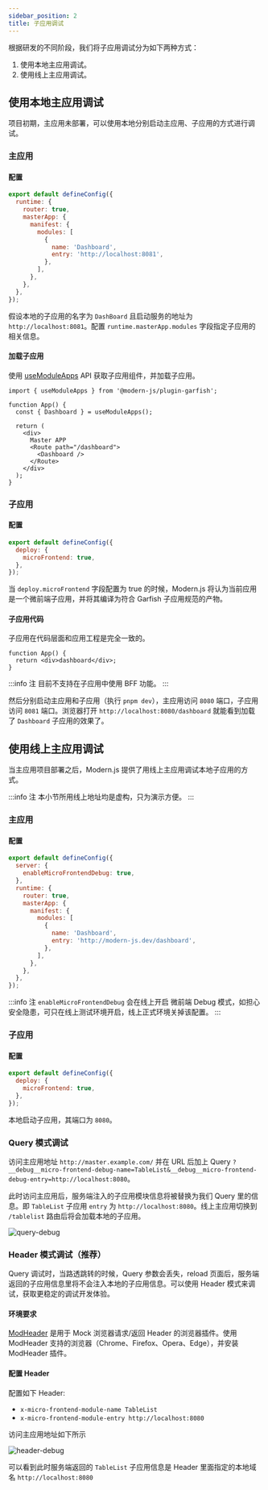 ```yaml
---
sidebar_position: 2
title: 子应用调试
---
```


根据研发的不同阶段，我们将子应用调试分为如下两种方式：

1. 使用本地主应用调试。
2. 使用线上主应用调试。

## 使用本地主应用调试

项目初期，主应用未部署，可以使用本地分别启动主应用、子应用的方式进行调试。

### 主应用

#### 配置

```js title="modern.config.js"
export default defineConfig({
  runtime: {
    router: true,
    masterApp: {
      manifest: {
        modules: [
          {
            name: 'Dashboard',
            entry: 'http://localhost:8081',
          },
        ],
      },
    },
  },
});
```

假设本地的子应用的名字为 `DashBoard` 且启动服务的地址为 `http://localhost:8081`。配置 `runtime.masterApp.modules` 字段指定子应用的相关信息。

#### 加载子应用

使用 [useModuleApps](/docs/apis/runtime/app/use-module-apps) API 获取子应用组件，并加载子应用。

```tsx title=App.tsx
import { useModuleApps } from '@modern-js/plugin-garfish';

function App() {
  const { Dashboard } = useModuleApps();

  return (
    <div>
      Master APP
      <Route path="/dashboard">
        <Dashboard />
      </Route>
    </div>
  );
}
```

### 子应用

#### 配置

```js title="modern.config.js"
export default defineConfig({
  deploy: {
    microFrontend: true,
  },
});
```

当 `deploy.microFrontend` 字段配置为 true 的时候，Modern.js 将认为当前应用是一个微前端子应用，并将其编译为符合 Garfish 子应用规范的产物。

#### 子应用代码

子应用在代码层面和应用工程是完全一致的。

```tsx title=src/App.tsx
function App() {
  return <div>dashboard</div>;
}
```

:::info 注
目前不支持在子应用中使用 BFF 功能。
:::

然后分别启动主应用和子应用（执行 `pnpm dev`），主应用访问 `8080` 端口，子应用访问 `8081` 端口。浏览器打开 `http://localhost:8080/dashboard` 就能看到加载了 `Dashboard` 子应用的效果了。

## 使用线上主应用调试

当主应用项目部署之后，Modern.js 提供了用线上主应用调试本地子应用的方式。

:::info 注
本小节所用线上地址均是虚构，只为演示方便。
:::

### 主应用

#### 配置

```js title="modern.config.js"
export default defineConfig({
  server: {
    enableMicroFrontendDebug: true,
  },
  runtime: {
    router: true,
    masterApp: {
      manifest: {
        modules: [
          {
            name: 'Dashboard',
            entry: 'http://modern-js.dev/dashboard',
          },
        ],
      },
    },
  },
});
```

:::info 注
`enableMicroFrontendDebug` 会在线上开启 微前端 Debug 模式，如担心安全隐患，可只在线上测试环境开启，线上正式环境关掉该配置。
:::

### 子应用

#### 配置

```js title="modern.config.js"
export default defineConfig({
  deploy: {
    microFrontend: true,
  },
});
```

本地启动子应用，其端口为 `8080`。

### Query 模式调试

访问主应用地址 `http://master.example.com/` 并在 URL 后加上 Query `?__debug__micro-frontend-debug-name=TableList&__debug__micro-frontend-debug-entry=http://localhost:8080`。

此时访问主应用后，服务端注入的子应用模块信息将被替换为我们 Query 里的信息。即 `TableList` 子应用 `entry` 为 `http://localhost:8080`。线上主应用切换到 `/tablelist` 路由后将会加载本地的子应用。

![query-debug](https://lf3-static.bytednsdoc.com/obj/eden-cn/aphqeh7uhohpquloj/modern-js/docs/query-debug.png)

### Header 模式调试（推荐）

Query 调试时，当路透跳转的时候，Query 参数会丢失，reload 页面后，服务端返回的子应用信息里将不会注入本地的子应用信息。可以使用 Header 模式来调试，获取更稳定的调试开发体验。

#### 环境要求

[ModHeader](https://modheader.com/install) 是用于 Mock 浏览器请求/返回 Header 的浏览器插件。使用 ModHeader 支持的浏览器（Chrome、Firefox、Opera、Edge），并安装 ModHeader 插件。

#### 配置 Header

配置如下 Header:

- `x-micro-frontend-module-name TableList`
- `x-micro-frontend-module-entry http://localhost:8080`

访问主应用地址如下所示

![header-debug](https://lf3-static.bytednsdoc.com/obj/eden-cn/aphqeh7uhohpquloj/modern-js/docs/header-debug.png)

可以看到此时服务端返回的 `TableList` 子应用信息是 Header 里面指定的本地域名 `http://localhost:8080`
